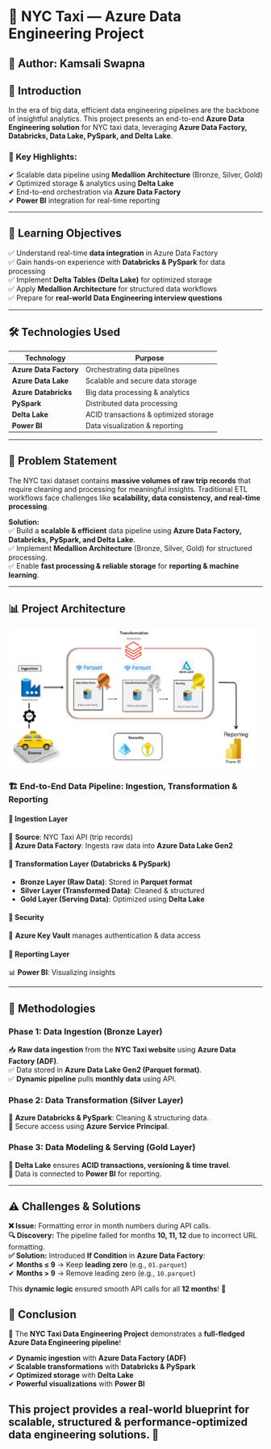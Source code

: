 # 🚖 NYC Taxi — Azure Data Engineering Project  

## 👤 Author: Kamsali Swapna  

## 📌 Introduction  
In the era of big data, efficient data engineering pipelines are the backbone of insightful analytics. This project presents an end-to-end **Azure Data Engineering solution** for NYC taxi data, leveraging **Azure Data Factory, Databricks, Data Lake, PySpark, and Delta Lake**.  

### 🔹 Key Highlights:  
✔ Scalable data pipeline using **Medallion Architecture** (Bronze, Silver, Gold)  
✔ Optimized storage & analytics using **Delta Lake**  
✔ End-to-end orchestration via **Azure Data Factory**  
✔ **Power BI** integration for real-time reporting  

---

## 🎯 Learning Objectives  
✅ Understand real-time **data integration** in Azure Data Factory  
✅ Gain hands-on experience with **Databricks & PySpark** for data processing  
✅ Implement **Delta Tables (Delta Lake)** for optimized storage  
✅ Apply **Medallion Architecture** for structured data workflows  
✅ Prepare for **real-world Data Engineering interview questions**  

---

## 🛠️ Technologies Used  
| Technology       | Purpose |  
|-----------------|--------------------------------|  
| **Azure Data Factory** | Orchestrating data pipelines |  
| **Azure Data Lake** | Scalable and secure data storage |  
| **Azure Databricks** | Big data processing & analytics |  
| **PySpark** | Distributed data processing |  
| **Delta Lake** | ACID transactions & optimized storage |  
| **Power BI** | Data visualization & reporting |  

---

## 📌 Problem Statement  
The NYC taxi dataset contains **massive volumes of raw trip records** that require cleaning and processing for meaningful insights. Traditional ETL workflows face challenges like **scalability, data consistency, and real-time processing**.  

**Solution:**  
✅ Build a **scalable & efficient** data pipeline using **Azure Data Factory, Databricks, PySpark, and Delta Lake**.  
✅ Implement **Medallion Architecture** (Bronze, Silver, Gold) for structured processing.  
✅ Enable **fast processing & reliable storage** for **reporting & machine learning**.  

---

## 📊 Project Architecture

![Project Architecture](Assets/images/Nyc-Taxi-Data-Engineering-Project-Architecture.png)

### 🏗️ End-to-End Data Pipeline: Ingestion, Transformation & Reporting  

#### **🔹 Ingestion Layer**  
📌 **Source**: NYC Taxi API (trip records)  
📌 **Azure Data Factory**: Ingests raw data into **Azure Data Lake Gen2**  

#### **🔹 Transformation Layer (Databricks & PySpark)**  
- **Bronze Layer (Raw Data)**: Stored in **Parquet format**  
- **Silver Layer (Transformed Data)**: Cleaned & structured  
- **Gold Layer (Serving Data)**: Optimized using **Delta Lake**  

#### **🔹 Security**  
🔐 **Azure Key Vault** manages authentication & data access  

#### **🔹 Reporting Layer**  
📊 **Power BI**: Visualizing insights  

---

## 🚀 Methodologies  

### **Phase 1: Data Ingestion (Bronze Layer)**  
📥 **Raw data ingestion** from the **NYC Taxi website** using **Azure Data Factory (ADF)**.  
✅ Data stored in **Azure Data Lake Gen2 (Parquet format)**.  
✅ **Dynamic pipeline** pulls **monthly data** using API.  

### **Phase 2: Data Transformation (Silver Layer)**  
📌 **Azure Databricks & PySpark**: Cleaning & structuring data.  
📌 Secure access using **Azure Service Principal**.  

### **Phase 3: Data Modeling & Serving (Gold Layer)**  
📌 **Delta Lake** ensures **ACID transactions, versioning & time travel**.  
📌 Data is connected to **Power BI** for reporting.  

---

## ⚠️ Challenges & Solutions  

**❌ Issue:** Formatting error in month numbers during API calls.  
**🔍 Discovery:** The pipeline failed for months **10, 11, 12** due to incorrect URL formatting.  
**✅ Solution:** Introduced **If Condition** in **Azure Data Factory**:  
✔ **Months ≤ 9** → Keep **leading zero** (e.g., `01.parquet`)  
✔ **Months > 9** → Remove leading zero (e.g., `10.parquet`)  

This **dynamic logic** ensured smooth API calls for all **12 months**! 🚀  

## 🎯 Conclusion  
🚀 The **NYC Taxi Data Engineering Project** demonstrates a **full-fledged Azure Data Engineering pipeline**!  

✔ **Dynamic ingestion** with **Azure Data Factory (ADF)**  
✔ **Scalable transformations** with **Databricks & PySpark**  
✔ **Optimized storage** with **Delta Lake**  
✔ **Powerful visualizations** with **Power BI**  

This project provides a **real-world blueprint** for **scalable, structured & performance-optimized data engineering solutions**. 🎉  
---
